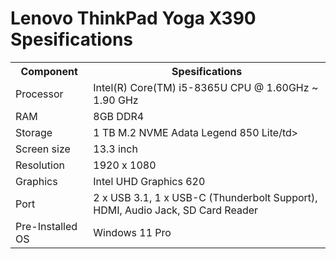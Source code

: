 <!DOCTYPE html>
<html lang="en-us">
<head>
    <meta charset="UTF-8">
    <meta name="viewport" content="width=device-width, initial-scale=1.0">
</head>
<body>
    <h1>Lenovo ThinkPad Yoga X390 Spesifications</h1>
    <table>
        <tr>
            <th>Component</th>
            <th>Spesifications</th>
        </tr>
        <tr>
            <td>Processor</td>
            <td>Intel(R) Core(TM) i5-8365U CPU @ 1.60GHz ~ 1.90 GHz</td>
        </tr>
        <tr>
            <td>RAM</td>
            <td>8GB DDR4</td>
        </tr>
        <tr>
            <td>Storage</td>
            <td>1 TB M.2 NVME Adata Legend 850 Lite/td>
        </tr>
        <tr>
            <td>Screen size</td>
            <td>13.3 inch</td>
        </tr>
        <tr>
          <td>Resolution</td>
          <td>1920 x 1080</td>
        </tr>
        <tr>
            <td>Graphics</td>
            <td>Intel UHD Graphics 620</td>
        </tr>
        <tr>
            <td>Port</td>
            <td>2 x USB 3.1, 1 x USB-C (Thunderbolt Support), HDMI, Audio Jack, SD Card Reader</td>
        </tr>
        <tr>
            <td>Pre-Installed OS</td>
            <td>Windows 11 Pro</td>
        </tr>
    </table>
</body>
</html>
